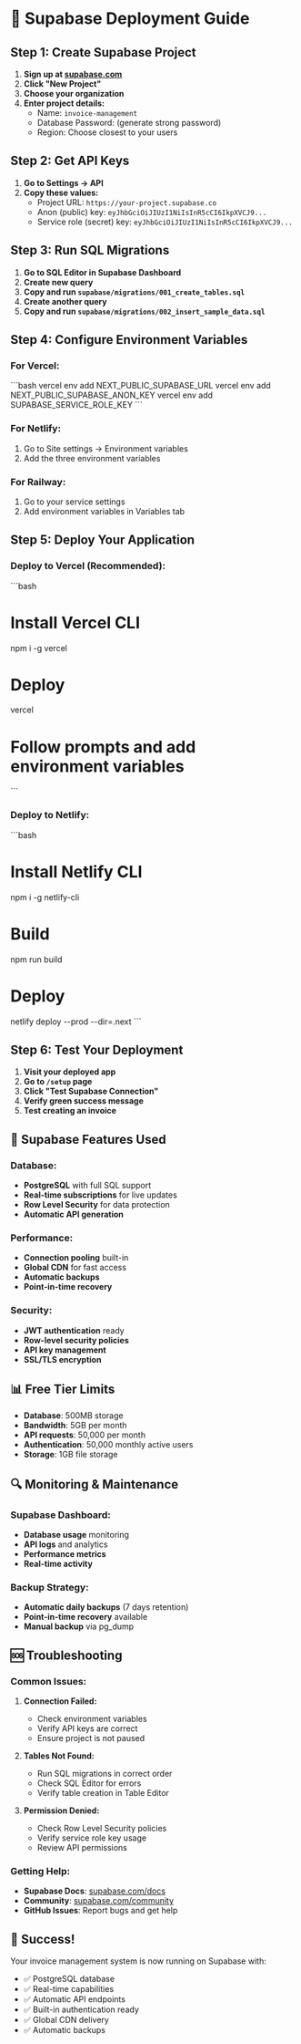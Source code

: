 # 🚀 Supabase Deployment Guide

## Step 1: Create Supabase Project

1. **Sign up at [supabase.com](https://supabase.com)**
2. **Click "New Project"**
3. **Choose your organization**
4. **Enter project details:**
   - Name: `invoice-management`
   - Database Password: (generate strong password)
   - Region: Choose closest to your users

## Step 2: Get API Keys

1. **Go to Settings → API**
2. **Copy these values:**
   - Project URL: `https://your-project.supabase.co`
   - Anon (public) key: `eyJhbGciOiJIUzI1NiIsInR5cCI6IkpXVCJ9...`
   - Service role (secret) key: `eyJhbGciOiJIUzI1NiIsInR5cCI6IkpXVCJ9...`

## Step 3: Run SQL Migrations

1. **Go to SQL Editor in Supabase Dashboard**
2. **Create new query**
3. **Copy and run `supabase/migrations/001_create_tables.sql`**
4. **Create another query**
5. **Copy and run `supabase/migrations/002_insert_sample_data.sql`**

## Step 4: Configure Environment Variables

### For Vercel:
\`\`\`bash
vercel env add NEXT_PUBLIC_SUPABASE_URL
vercel env add NEXT_PUBLIC_SUPABASE_ANON_KEY
vercel env add SUPABASE_SERVICE_ROLE_KEY
\`\`\`

### For Netlify:
1. Go to Site settings → Environment variables
2. Add the three environment variables

### For Railway:
1. Go to your service settings
2. Add environment variables in Variables tab

## Step 5: Deploy Your Application

### Deploy to Vercel (Recommended):
\`\`\`bash
# Install Vercel CLI
npm i -g vercel

# Deploy
vercel

# Follow prompts and add environment variables
\`\`\`

### Deploy to Netlify:
\`\`\`bash
# Install Netlify CLI
npm i -g netlify-cli

# Build
npm run build

# Deploy
netlify deploy --prod --dir=.next
\`\`\`

## Step 6: Test Your Deployment

1. **Visit your deployed app**
2. **Go to `/setup` page**
3. **Click "Test Supabase Connection"**
4. **Verify green success message**
5. **Test creating an invoice**

## 🔧 Supabase Features Used

### Database:
- **PostgreSQL** with full SQL support
- **Real-time subscriptions** for live updates
- **Row Level Security** for data protection
- **Automatic API generation**

### Performance:
- **Connection pooling** built-in
- **Global CDN** for fast access
- **Automatic backups**
- **Point-in-time recovery**

### Security:
- **JWT authentication** ready
- **Row-level security policies**
- **API key management**
- **SSL/TLS encryption**

## 📊 Free Tier Limits

- **Database**: 500MB storage
- **Bandwidth**: 5GB per month
- **API requests**: 50,000 per month
- **Authentication**: 50,000 monthly active users
- **Storage**: 1GB file storage

## 🔍 Monitoring & Maintenance

### Supabase Dashboard:
- **Database usage** monitoring
- **API logs** and analytics
- **Performance metrics**
- **Real-time activity**

### Backup Strategy:
- **Automatic daily backups** (7 days retention)
- **Point-in-time recovery** available
- **Manual backup** via pg_dump

## 🆘 Troubleshooting

### Common Issues:

1. **Connection Failed:**
   - Check environment variables
   - Verify API keys are correct
   - Ensure project is not paused

2. **Tables Not Found:**
   - Run SQL migrations in correct order
   - Check SQL Editor for errors
   - Verify table creation in Table Editor

3. **Permission Denied:**
   - Check Row Level Security policies
   - Verify service role key usage
   - Review API permissions

### Getting Help:
- **Supabase Docs**: [supabase.com/docs](https://supabase.com/docs)
- **Community**: [supabase.com/community](https://supabase.com/community)
- **GitHub Issues**: Report bugs and get help

## 🎉 Success!

Your invoice management system is now running on Supabase with:
- ✅ PostgreSQL database
- ✅ Real-time capabilities
- ✅ Automatic API endpoints
- ✅ Built-in authentication ready
- ✅ Global CDN delivery
- ✅ Automatic backups
